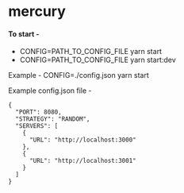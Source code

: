 # mercury

#### To start - 
* CONFIG=PATH_TO_CONFIG_FILE yarn start 
* CONFIG=PATH_TO_CONFIG_FILE yarn start:dev

Example - CONFIG=./config.json yarn start

Example config.json file - 
```
{
  "PORT": 8080,
  "STRATEGY": "RANDOM",
  "SERVERS": [
    {
      "URL": "http://localhost:3000"
    },
    {
      "URL": "http://localhost:3001"
    }
  ]
}
```
